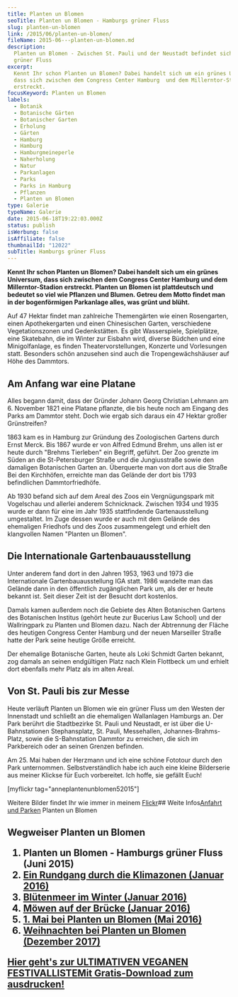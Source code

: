 ```yaml
---
title: Planten un Blomen
seoTitle: Planten un Blomen - Hamburgs grüner Fluss
slug: planten-un-blomen
link: /2015/06/planten-un-blomen/
fileName: 2015-06---planten-un-blomen.md
description:
  Planten un Blomen - Zwischen St. Pauli und der Neustadt befindet sich Hamburg
  grüner Fluss
excerpt:
  Kennt Ihr schon Planten un Blomen? Dabei handelt sich um ein grünes Universum,
  dass sich zwischen dem Congress Center Hamburg  und dem Millerntor-Stadion
  erstreckt.
focusKeyword: Planten un Blomen
labels:
  - Botanik
  - Botanische Gärten
  - Botanischer Garten
  - Erholung
  - Gärten
  - Hamburg
  - Hamburg
  - Hamburgmeineperle
  - Naherholung
  - Natur
  - Parkanlagen
  - Parks
  - Parks in Hamburg
  - Pflanzen
  - Planten un Blomen
type: Galerie
typeName: Galerie
date: 2015-06-18T19:22:03.000Z
status: publish
isWerbung: false
isAffiliate: false
thumbnailId: "12022"
subTitle: Hamburgs grüner Fluss
---
```


<strong>Kennt Ihr schon Planten un Blomen? Dabei handelt sich um ein grünes
Universum, dass sich zwischen dem Congress Center Hamburg und dem
Millerntor-Stadion erstreckt. Planten un Blomen ist plattdeutsch und bedeutet so
viel wie Pflanzen und Blumen. Getreu dem Motto findet man in der bogenförmigen
Parkanlage alles, was grünt und blüht.</strong>

Auf 47 Hektar findet man zahlreiche Themengärten wie einen Rosengarten, einen
Apothekergarten und einen Chinesischen Garten, verschiedene Vegetationszonen und
Gedenkstätten. Es gibt Wasserspiele, Spielplätze, eine Skatebahn, die im Winter
zur Eisbahn wird, diverse Büdchen und eine Minigolfanlage, es finden
Theatervorstellungen, Konzerte und Vorlesungen statt. Besonders schön anzusehen
sind auch die Tropengewächshäuser auf Höhe des Dammtors.

## Am Anfang war eine Platane

Alles begann damit, dass der Gründer Johann Georg Christian Lehmann am 6.
November 1821 eine Platane pflanzte, die bis heute noch am Eingang des Parks am
Dammtor steht. Doch wie ergab sich daraus ein 47 Hektar großer Grünstreifen?

1863 kam es in Hamburg zur Gründung des Zoologischen Gartens durch Ernst Merck.
Bis 1867 wurde er von Alfred Edmund Brehm, uns allen ist er heute durch "Brehms
Tierleben" ein Begriff, geführt. Der Zoo grenzte im Süden an die St-Petersburger
Straße und die Jungiusstraße sowie den damaligen Botanischen Garten an.
Überquerte man von dort aus die Straße Bei den Kirchhöfen, erreichte man das
Gelände der dort bis 1793 befindlichen Dammtorfriedhöfe.

Ab 1930 befand sich auf dem Areal des Zoos ein Vergnügungspark mit Vogelschau
und allerlei anderem Schnicknack. Zwischen 1934 und 1935 wurde er dann für eine
im Jahr 1935 stattfindende Gartenausstellung umgestaltet. Im Zuge dessen wurde
er auch mit dem Gelände des ehemaligen Friedhofs und des Zoos zusammengelegt und
erhielt den klangvollen Namen "Planten un Blomen".

## Die Internationale Gartenbauausstellung

Unter anderem fand dort in den Jahren 1953, 1963 und 1973 die Internationale
Gartenbauausstellung IGA statt. 1986 wandelte man das Gelände dann in den
öffentlich zugänglichen Park um, als der er heute bekannt ist. Seit dieser Zeit
ist der Besucht dort kostenlos.

Damals kamen außerdem noch die Gebiete des Alten Botanischen Gartens des
Botanischen Institus (gehört heute zur Bucerius Law School) und der Wallringpark
zu Planten und Blomen dazu. Nach der Abtrennung der Fläche des heutigen Congress
Center Hamburg und der neuen Marseiller Straße hatte der Park seine heutige
Größe erreicht.

Der ehemalige Botanische Garten, heute als Loki Schmidt Garten bekannt, zog
damals an seinen endgültigen Platz nach Klein Flottbeck um und erhielt dort
ebenfalls mehr Platz als im alten Areal.

## Von St. Pauli bis zur Messe

Heute verläuft Planten un Blomen wie ein grüner Fluss um den Westen der
Innenstadt und schließt an die ehemaligen Wallanlagen Hamburgs an. Der Park
berührt die Stadtbezirke St. Pauli und Neustadt, er ist über die U-Bahnstationen
Stephansplatz, St. Pauli, Messehallen, Johannes-Brahms-Platz, sowie die
S-Bahnstation Dammtor zu erreichen, die sich im Parkbereich oder an seinen
Grenzen befinden.

Am 25. Mai haben der Herzmann und ich eine schöne Fototour durch den Park
unternommen. Selbstverständlich habe ich auch eine kleine Bilderserie aus meiner
Klickse für Euch vorbereitet. Ich hoffe, sie gefällt Euch!

[myflickr tag="anneplantenunblomen52015"]

Weitere Bilder findet Ihr wie immer in meinem
<a href="https://www.flickr.com/photos/99929697@N07/" target="_blank" rel="noopener">Flickr</a>##
Weite
Infos<a href="http://plantenunblomen.hamburg.de/anfahrt-parken/" target="_blank" rel="noopener">Anfahrt
und Parken</a> Planten un Blomen

## Wegweiser Planten un Blomen<ol><li>Planten un Blomen - Hamburgs grüner Fluss (Juni 2015)<a href="/2016/01/ein-rundgang-durch-die-klimazonen-zum-neuen-jahr/"></a></li><li><a href="/2016/01/ein-rundgang-durch-die-klimazonen-zum-neuen-jahr/">Ein Rundgang durch die Klimazonen (Januar 2016)</a></li><li><a href="/2016/01/bluetenpracht-im-winter/">Blütenmeer im Winter (Januar 2016)</a></li><li><a href="/2016/01/moewen-auf-der-bruecke/">Möwen auf der Brücke (Januar 2016)</a></li><li><a href="/2016/05/1-mai-bei-planten-un-blomen/">1. Mai bei Planten un Blomen (Mai 2016)</a></li><li><a href="http://cardamonchai.com/2017/12/weihnachten-bei-planten-un-blomen/">Weihnachten bei Planten un Blomen (Dezember 2017)</a></li></ol><a class="banner banner-green" href="/2015/03/die-ultimative-vegane-festivalliste"><span class="head">Hier geht's zur ULTIMATIVEN VEGANEN FESTIVALLISTE</span><span class="text">Mit Gratis-Download zum ausdrucken!</span></a>
